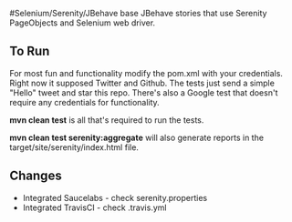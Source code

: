 #Selenium/Serenity/JBehave base
JBehave stories that use Serenity PageObjects and Selenium web driver.

## To Run
For most fun and functionality modify the pom.xml with your credentials. Right now it supposed Twitter and Github.
The tests just send a simple "Hello" tweet and star this repo. There's also a Google test that doesn't require
any credentials for functionality. 

__mvn clean test__  is all that's required to run the tests.  
 
__mvn clean test serenity:aggregate__ will also generate reports in the target/site/serenity/index.html file.   

## Changes
* Integrated Saucelabs - check serenity.properties
* Integrated TravisCI - check .travis.yml